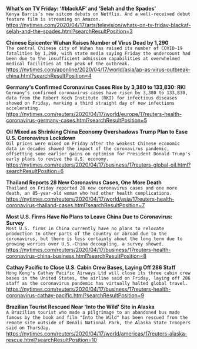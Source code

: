 **What’s on TV Friday: ‘#blackAF’ and ‘Selah and the Spades’**\
`Kenya Barris’s new sitcom debuts on Netflix. And a well-received debut feature film is streaming on Amazon.`\
https://nytimes.com/2020/04/17/arts/television/whats-on-tv-friday-blackaf-selah-and-the-spades.html?searchResultPosition=3

**Chinese Epicenter Wuhan Raises Number of Virus Dead by 1,290**\
`The central Chinese city of Wuhan has raised its number of COVID-19 fatalities by 1,290, with state media saying Friday the undercount had been due to the insufficient admission capabilities at overwhelmed medical facilities at the peak of the outbreak.`\
https://nytimes.com/aponline/2020/04/17/world/asia/ap-as-virus-outbreak-china.html?searchResultPosition=4

**Germany's Confirmed Coronavirus Cases Rise by 3,380 to 133,830: RKI**\
`Germany's confirmed coronavirus cases have risen by 3,380 to 133,830, data from the Robert Koch Institute (RKI) for infectious diseases showed on Friday, marking a third straight day of new infections accelerating.`\
https://nytimes.com/reuters/2020/04/17/world/europe/17reuters-health-coronavirus-germany-cases.html?searchResultPosition=5

**Oil Mixed as Shrinking China Economy Overshadows Trump Plan to Ease U.S. Coronavirus Lockdown**\
`Oil prices were mixed on Friday after the weakest Chinese economic data in decades showed the impact of the coronavirus pandemic, offsetting some earlier gains on optimism for President Donald Trump's early plans to revive the U.S. economy.`\
https://nytimes.com/reuters/2020/04/17/business/17reuters-global-oil.html?searchResultPosition=6

**Thailand Reports 28 New Coronavirus Cases, One More Death**\
`Thailand on Friday reported 28 new coronavirus cases and one more death, an 85-year-old woman who had other health complications.`\
https://nytimes.com/reuters/2020/04/17/world/asia/17reuters-health-coronavirus-thailand-cases.html?searchResultPosition=7

**Most U.S. Firms Have No Plans to Leave China Due to Coronavirus: Survey**\
`Most U.S. firms in China currently have no plans to relocate production to other parts of the country or abroad due to the coronavirus, but there is less certainty about the long term due to growing worries over U.S.-China decoupling, a survey showed. `\
https://nytimes.com/reuters/2020/04/17/business/17reuters-health-coronavirus-china-business.html?searchResultPosition=8

**Cathay Pacific to Close U.S. Cabin Crew Bases, Laying Off 286 Staff**\
`Hong Kong's Cathay Pacific Airways Ltd will close its three cabin crew bases in the United States, the airline said on Friday, laying off 286 staff as the coronavirus pandemic has virtually halted global travel.`\
https://nytimes.com/reuters/2020/04/17/business/17reuters-health-coronavirus-cathay-pacific.html?searchResultPosition=9

**Brazilian Tourist Rescued Near 'Into the Wild' Site in Alaska**\
`A Brazilian tourist who made a pilgrimage to an abandoned bus made famous by the book and film "Into the Wild" has been rescued from the remote site outside of Denali National Park, the Alaska State Troopers said on Thursday.`\
https://nytimes.com/reuters/2020/04/17/world/americas/17reuters-alaska-rescue.html?searchResultPosition=10

